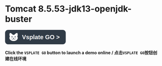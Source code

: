 # Tomcat 8.5.53-jdk13-openjdk-buster

<a href="https://www.vsplate.com/?docker-compose=https://github.com/vsplate/dcenvs/tomcat/8.5.53-jdk13-openjdk-buster"><img alt="VSPLATE GO" src="https://raw.githubusercontent.com/vsplate/images/master/vsgo_btn.png" width="200px"></a>

**Click the `VSPLATE GO` button to launch a demo online / 点击`VSPLATE GO`按钮创建在线环境**